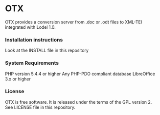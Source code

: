 # OTX

OTX provides a conversion server from .doc or .odt files to XML-TEI integrated with Lodel 1.0.


### Installation instructions

  Look at the INSTALL file in this repository


### System Requirements

PHP version 5.4.4 or higher
Any PHP-PDO compliant database
LibreOffice 3.x or higher


### License

OTX is free software. It is released under the terms of the GPL version 2. See LICENSE file in this repository.
